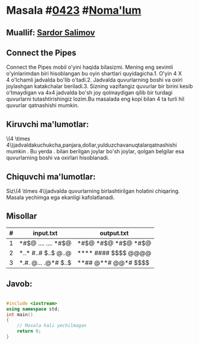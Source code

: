 
<h1>Masala #<a href="https://robocontest.uz/tasks/0423">0423</a> #<a href="https://robocontest.uz/tasks?category=1">Noma'lum</a></h1>
<h2> Muallif: <a href="https://robocontest.uz/profile/ds_forrest">Sardor Salimov</a></h2>
<h2>Connect the Pipes</h2>
<p>
Connect the Pipes mobil o'yini haqida bilasizmi. Mening eng sevimli o'yinlarimdan biri hisoblangan bu oyin shartlari quyidagicha.1. O'yin 4 X 4 o'lchamli jadvalda bo'lib o'tadi.2. Jadvalda quvurlarning boshi va oxiri joylashgan katakchalar beriladi.3. Sizning vazifangiz quvurlar bir birini kesib o'tmaydigan va 4x4 jadvalda bo'sh joy qolmaydigan qilib bir turdagi quvurlarni tutashtirishingiz lozim.Bu masalada eng kopi bilan 4 ta turli hil quvurlar qatnashishi mumkin.</p>
<h2>Kiruvchi ma'lumotlar:</h2>
<p>\(4 \times 4\)jadvaldakuchukcha,panjara,dollar,yulduzchavanuqtalarqatnashishi mumkin . Bu yerda . bilan berilgan joylar bo'sh joylar, qolgan belgilar esa quvurlarning boshi va oxirlari hisoblanadi.</p>
<h2>Chiquvchi ma'lumotlar:</h2>
<p>Siz\(4 \times 4\)jadvalda quvurlarning birlashtirilgan holatini chiqaring. Masala yechimga ega ekanligi kafolatlanadi.</p>
<h2>Misollar</h2>
<table>
    <thead>
        <tr>
            <th>#</th>
            <th>input.txt</th>
            <th>output.txt</th>
        </tr>
    </thead>
    <tbody>
            <tr>
                <td>1</td>
                <td>*#$@
....
....
*#$@</td>
                <td>*#$@
*#$@
*#$@
*#$@</td>
            </tr>
            <tr>
                <td>2</td>
                <td>*..*
#..#
$..$
@..@</td>
                <td>****
####
$$$$
@@@@</td>
            </tr>
            <tr>
                <td>3</td>
                <td>*.#.
@...
.@*#
$..$</td>
                <td>**##
@**#
@@*#
$$$$</td>
            </tr>
    </tbody>
    </table>
    
<h2>Javob:</h2>

######
```cpp
#include <iostream>
using namespace std;
int main()
{
    // Masala hali yechilmagan
    return 0;
}
```
